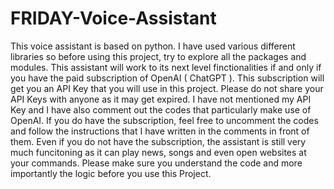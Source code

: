 # FRIDAY-Voice-Assistant
This voice assistant is based on python. I have used various different libraries so before using this project, try to explore all the packages and modules. 
This assistant will work to its next level finctionalities if and only if you have the paid subscription of OpenAI ( ChatGPT ). 
This subscription will get you an API Key that you will use in this project. Please do not share your API Keys with anyone as it may get expired.
I have not mentioned my API Key and I have also comment out the codes that particularly make use of OpenAI.
If you do have the subscription, feel free to uncomment the codes and follow the instructions that I have written in the comments in front of them.
Even if you do not have the subscription, the assistant is still very much funcitoning as it can play news, songs and even open websites at your commands. 
Please make sure you understand the code and more importantly the logic before you use this Project.
